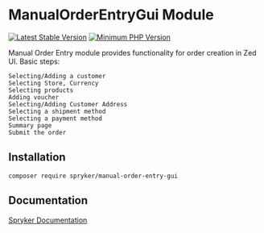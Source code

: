 # ManualOrderEntryGui Module
[![Latest Stable Version](https://poser.pugx.org/spryker/manual-order-entry-gui/v/stable.svg)](https://packagist.org/packages/spryker/manual-order-entry-gui)
[![Minimum PHP Version](https://img.shields.io/badge/php-%3E%3D%208.1-8892BF.svg)](https://php.net/)

Manual Order Entry module provides functionality for order creation in Zed UI.
Basic steps:

    Selecting/Adding a customer
    Selecting Store, Currency
    Selecting products
    Adding voucher
    Selecting/Adding Customer Address
    Selecting a shipment method
    Selecting a payment method
    Summary page
    Submit the order

## Installation

```
composer require spryker/manual-order-entry-gui
```

## Documentation

[Spryker Documentation](https://docs.spryker.com)
